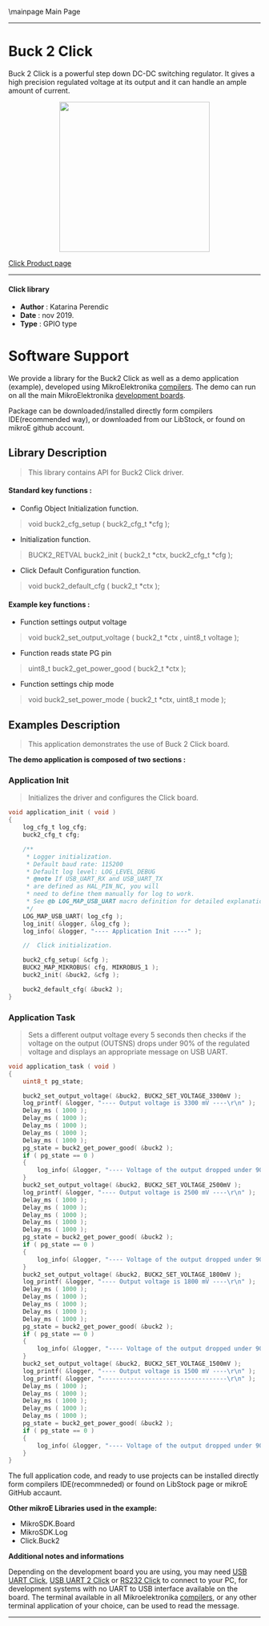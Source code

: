 \mainpage Main Page
  
---
# Buck 2 Click

Buck 2 Click is a powerful step down DC-DC switching regulator. It gives a high precision regulated voltage at its output and it can handle an ample amount of current.

<p align="center">
  <img src="https://download.mikroe.com/images/click_for_ide/buck2_click.png" height=300px>
</p>

[Click Product page](https://www.mikroe.com/buck-2-click)

---

#### Click library 

- **Author**        : Katarina Perendic
- **Date**          : nov 2019.
- **Type**          : GPIO type


# Software Support

We provide a library for the Buck2 Click 
as well as a demo application (example), developed using MikroElektronika 
[compilers](https://shop.mikroe.com/compilers). 
The demo can run on all the main MikroElektronika [development boards](https://shop.mikroe.com/development-boards).

Package can be downloaded/installed directly form compilers IDE(recommended way), or downloaded from our LibStock, or found on mikroE github account. 

## Library Description

> This library contains API for Buck2 Click driver.

#### Standard key functions :

- Config Object Initialization function.
> void buck2_cfg_setup ( buck2_cfg_t *cfg ); 
 
- Initialization function.
> BUCK2_RETVAL buck2_init ( buck2_t *ctx, buck2_cfg_t *cfg );

- Click Default Configuration function.
> void buck2_default_cfg ( buck2_t *ctx );


#### Example key functions :

- Function settings output voltage
> void buck2_set_output_voltage ( buck2_t *ctx , uint8_t voltage );
 
- Function reads state PG pin
> uint8_t buck2_get_power_good ( buck2_t *ctx  );

- Function settings chip mode
> void buck2_set_power_mode ( buck2_t *ctx, uint8_t mode );

## Examples Description

> This application demonstrates the use of Buck 2 Click board.

**The demo application is composed of two sections :**

### Application Init 

> Initializes the driver and configures the Click board.

```c
void application_init ( void )
{
    log_cfg_t log_cfg;
    buck2_cfg_t cfg;

    /** 
     * Logger initialization.
     * Default baud rate: 115200
     * Default log level: LOG_LEVEL_DEBUG
     * @note If USB_UART_RX and USB_UART_TX 
     * are defined as HAL_PIN_NC, you will 
     * need to define them manually for log to work. 
     * See @b LOG_MAP_USB_UART macro definition for detailed explanation.
     */
    LOG_MAP_USB_UART( log_cfg );
    log_init( &logger, &log_cfg );
    log_info( &logger, "---- Application Init ----" );

    //  Click initialization.

    buck2_cfg_setup( &cfg );
    BUCK2_MAP_MIKROBUS( cfg, MIKROBUS_1 );
    buck2_init( &buck2, &cfg );

    buck2_default_cfg( &buck2 );
}
```

### Application Task

> Sets a different output voltage every 5 seconds then checks if the voltage on 
> the output (OUTSNS) drops under 90% of the regulated voltage 
> and displays an appropriate message on USB UART.

```c
void application_task ( void )
{
    uint8_t pg_state;

    buck2_set_output_voltage( &buck2, BUCK2_SET_VOLTAGE_3300mV );
    log_printf( &logger, "---- Output voltage is 3300 mV ----\r\n" );
    Delay_ms ( 1000 );
    Delay_ms ( 1000 );
    Delay_ms ( 1000 );
    Delay_ms ( 1000 );
    Delay_ms ( 1000 );
    pg_state = buck2_get_power_good( &buck2 );
    if ( pg_state == 0 )
    {
        log_info( &logger, "---- Voltage of the output dropped under 90%% of the regulated voltage ----" );
    }
    buck2_set_output_voltage( &buck2, BUCK2_SET_VOLTAGE_2500mV );
    log_printf( &logger, "---- Output voltage is 2500 mV ----\r\n" );
    Delay_ms ( 1000 );
    Delay_ms ( 1000 );
    Delay_ms ( 1000 );
    Delay_ms ( 1000 );
    Delay_ms ( 1000 );
    pg_state = buck2_get_power_good( &buck2 );
    if ( pg_state == 0 )
    {
        log_info( &logger, "---- Voltage of the output dropped under 90%% of the regulated voltage ----" );
    }
    buck2_set_output_voltage( &buck2, BUCK2_SET_VOLTAGE_1800mV );
    log_printf( &logger, "---- Output voltage is 1800 mV ----\r\n" );
    Delay_ms ( 1000 );
    Delay_ms ( 1000 );
    Delay_ms ( 1000 );
    Delay_ms ( 1000 );
    Delay_ms ( 1000 );
    pg_state = buck2_get_power_good( &buck2 );
    if ( pg_state == 0 )
    {
        log_info( &logger, "---- Voltage of the output dropped under 90%% of the regulated voltage ----" );
    }
    buck2_set_output_voltage( &buck2, BUCK2_SET_VOLTAGE_1500mV );
    log_printf( &logger, "---- Output voltage is 1500 mV ----\r\n" );
    log_printf( &logger, "-----------------------------------\r\n" );
    Delay_ms ( 1000 );
    Delay_ms ( 1000 );
    Delay_ms ( 1000 );
    Delay_ms ( 1000 );
    Delay_ms ( 1000 );
    pg_state = buck2_get_power_good( &buck2 );
    if ( pg_state == 0 )
    {
        log_info( &logger, "---- Voltage of the output dropped under 90%% of the regulated voltage ----" );
    }
}
```

The full application code, and ready to use projects can be  installed directly form compilers IDE(recommneded) or found on LibStock page or mikroE GitHub accaunt.

**Other mikroE Libraries used in the example:** 

- MikroSDK.Board
- MikroSDK.Log
- Click.Buck2

**Additional notes and informations**

Depending on the development board you are using, you may need 
[USB UART Click](https://shop.mikroe.com/usb-uart-click), 
[USB UART 2 Click](https://shop.mikroe.com/usb-uart-2-click) or 
[RS232 Click](https://shop.mikroe.com/rs232-click) to connect to your PC, for 
development systems with no UART to USB interface available on the board. The 
terminal available in all Mikroelektronika 
[compilers](https://shop.mikroe.com/compilers), or any other terminal application 
of your choice, can be used to read the message.



---
